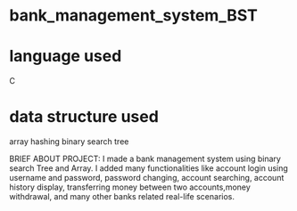 # bank_management_system_BST

# language used
C

# data structure used
array
hashing 
binary search tree

BRIEF ABOUT PROJECT:
I made a bank management system using binary search Tree and Array. I added many functionalities like account login using username and password, password changing, account searching, account history display, transferring money between two accounts,money withdrawal, and many other banks related real-life scenarios.

